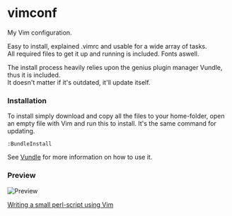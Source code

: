 vimconf
=======

My Vim configuration.

Easy to install, explained .vimrc and usable for a wide array of tasks.  
All required files to get it up and running is included. Fonts aswell. 

The install process heavily relies upon the genius plugin manager Vundle, thus it is included.  
It doesn't matter if it's outdated, it'll update itself.

### Installation
To install simply download and copy all the files to your home-folder, open an empty file with Vim and run this to install. It's the same command for updating.  

    :BundleInstall

See [Vundle](https://github.com/gmarik/vundle) for more information on how to use it.

### Preview
![Preview](http://i.imgur.com/mbnEL.png "Vim screenshot")

[Writing a small perl-script using Vim](http://youtu.be/DrzAuLsxgwU)
